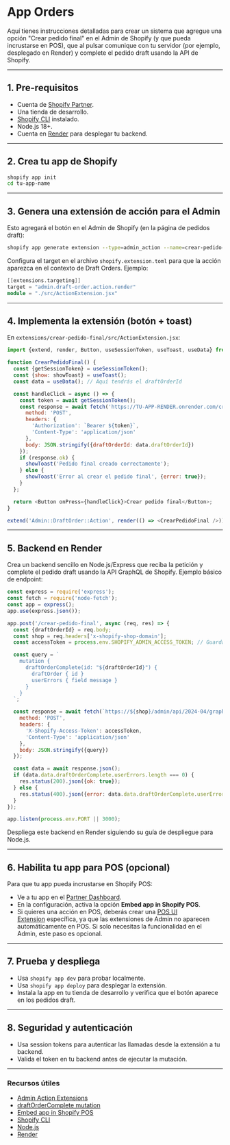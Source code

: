 # App Orders

Aquí tienes instrucciones detalladas para crear un sistema que agregue una opción "Crear pedido final" en el Admin de Shopify (y que pueda incrustarse en POS), que al pulsar comunique con tu servidor (por ejemplo, desplegado en Render) y complete el pedido draft usando la API de Shopify.
* * *
## 1\. Pre-requisitos
*   Cuenta de [Shopify Partner](https://partners.shopify.com/).
*   Una tienda de desarrollo.
*   [Shopify CLI](https://shopify.dev/docs/apps/tools/cli/installation) instalado.
*   Node.js 18+.
*   Cuenta en [Render](https://render.com/) para desplegar tu backend.
* * *
## 2\. Crea tu app de Shopify

```bash
shopify app init
cd tu-app-name
```

* * *
## 3\. Genera una extensión de acción para el Admin
Esto agregará el botón en el Admin de Shopify (en la página de pedidos draft):

```bash
shopify app generate extension --type=admin_action --name=crear-pedido-final
```

Configura el target en el archivo `shopify.extension.toml` para que la acción aparezca en el contexto de Draft Orders. Ejemplo:

```verilog
[[extensions.targeting]]
target = "admin.draft-order.action.render"
module = "./src/ActionExtension.jsx"
```

* * *
## 4\. Implementa la extensión (botón + toast)
En `extensions/crear-pedido-final/src/ActionExtension.jsx`:

```javascript
import {extend, render, Button, useSessionToken, useToast, useData} from '@shopify/admin-ui-extensions-react';

function CrearPedidoFinal() {
  const {getSessionToken} = useSessionToken();
  const {show: showToast} = useToast();
  const data = useData(); // Aquí tendrás el draftOrderId

  const handleClick = async () => {
    const token = await getSessionToken();
    const response = await fetch('https://TU-APP-RENDER.onrender.com/crear-pedido-final', {
      method: 'POST',
      headers: {
        'Authorization': `Bearer ${token}`,
        'Content-Type': 'application/json'
      },
      body: JSON.stringify({draftOrderId: data.draftOrderId})
    });
    if (response.ok) {
      showToast('Pedido final creado correctamente');
    } else {
      showToast('Error al crear el pedido final', {error: true});
    }
  };

  return <Button onPress={handleClick}>Crear pedido final</Button>;
}

extend('Admin::DraftOrder::Action', render(() => <CrearPedidoFinal />));
```

* * *
## 5\. Backend en Render
Crea un backend sencillo en Node.js/Express que reciba la petición y complete el pedido draft usando la API GraphQL de Shopify.
Ejemplo básico de endpoint:

```javascript
const express = require('express');
const fetch = require('node-fetch');
const app = express();
app.use(express.json());

app.post('/crear-pedido-final', async (req, res) => {
  const {draftOrderId} = req.body;
  const shop = req.headers['x-shopify-shop-domain'];
  const accessToken = process.env.SHOPIFY_ADMIN_ACCESS_TOKEN; // Guarda tu token seguro

  const query = `
    mutation {
      draftOrderComplete(id: "${draftOrderId}") {
        draftOrder { id }
        userErrors { field message }
      }
    }
  `;

  const response = await fetch(`https://${shop}/admin/api/2024-04/graphql.json`, {
    method: 'POST',
    headers: {
      'X-Shopify-Access-Token': accessToken,
      'Content-Type': 'application/json'
    },
    body: JSON.stringify({query})
  });

  const data = await response.json();
  if (data.data.draftOrderComplete.userErrors.length === 0) {
    res.status(200).json({ok: true});
  } else {
    res.status(400).json({error: data.data.draftOrderComplete.userErrors});
  }
});

app.listen(process.env.PORT || 3000);
```

Despliega este backend en Render siguiendo su guía de despliegue para Node.js.
* * *
## 6\. Habilita tu app para POS (opcional)
Para que tu app pueda incrustarse en Shopify POS:
*   Ve a tu app en el [Partner Dashboard](https://partners.shopify.com/).
*   En la configuración, activa la opción **Embed app in Shopify POS**.
*   Si quieres una acción en POS, deberás crear una [POS UI Extension](https://shopify.dev/docs/api/pos-ui-extensions) específica, ya que las extensiones de Admin no aparecen automáticamente en POS. Si solo necesitas la funcionalidad en el Admin, este paso es opcional.
* * *
## 7\. Prueba y despliega
*   Usa `shopify app dev` para probar localmente.
*   Usa `shopify app deploy` para desplegar la extensión.
*   Instala la app en tu tienda de desarrollo y verifica que el botón aparece en los pedidos draft.
* * *
## 8\. Seguridad y autenticación
*   Usa session tokens para autenticar las llamadas desde la extensión a tu backend.
*   Valida el token en tu backend antes de ejecutar la mutación.
* * *
### Recursos útiles
*   [Admin Action Extensions](https://shopify.dev/docs/apps/build/admin/actions-blocks/build-admin-action?extension=react)
*   [draftOrderComplete mutation](https://shopify.dev/docs/api/admin-graphql/latest/mutations/draftOrderComplete)
*   [Embed app in Shopify POS](https://shopify.dev/docs/apps/build/pos/embed-app-in-pos)
*   [Shopify CLI](https://shopify.dev/docs/apps/tools/cli)
*   [Node.js](https://nodejs.org/)
*   [Render](https://render.com/)